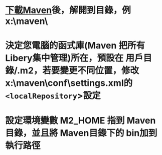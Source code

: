 # [下載Maven](http://maven.apache.org/download.html)後，解開到目錄，例 x:\maven\
  # 決定您電腦的函式庫(Maven 把所有Libery集中管理)所在，預設在 用戶目錄/.m2，若要變更不同位置，修改 x:\maven\conf\settings.xml的`<localRepository`>設定
  # 設定環境變數 M2_HOME 指到 Maven目錄，並且將 Maven目錄下的 bin加到執行路徑